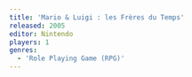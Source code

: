 ```yaml
---
title: 'Mario & Luigi : les Frères du Temps'
released: 2005
editor: Nintendo
players: 1
genres:
  - 'Role Playing Game (RPG)'
---
```

